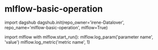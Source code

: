 # mlflow-basic-operation

import dagshub
dagshub.init(repo_owner='irene-Datalover', repo_name='mlflow-basic-operation', mlflow=True)

import mlflow
with mlflow.start_run():
  mlflow.log_param('parameter name', 'value')
  mlflow.log_metric('metric name', 1)